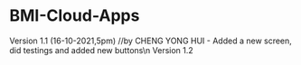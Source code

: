 # BMI-Cloud-Apps
Version 1.1 (16-10-2021,5pm)
//by CHENG YONG HUI - Added a new screen, did testings and added new buttons\n
Version 1.2

